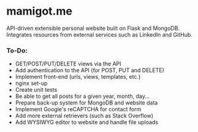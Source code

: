 # mamigot.me

API-driven extensible personal website built on Flask and MongoDB.
Integrates resources from external services such as LinkedIn and GitHub.


### To-Do:
 * GET/POST/PUT/DELETE views via the API
 * Add authentication to the API (for POST, PUT and DELETE)
 * Implement front-end (urls, views, templates, etc.)
 * nginx set-up
 * Create unit tests
 * Be able to get all posts for a given year, month, day...
 * Prepare back-up system for MongoDB and website data
 * Implement Google's reCAPTCHA for contact form
 * Add more external retrievers (such as Stack Overflow)
 * Add WYSIWYG editor to website and handle file uploads
